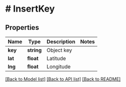 # # InsertKey

## Properties

Name | Type | Description | Notes
------------ | ------------- | ------------- | -------------
**key** | **string** | Object key |
**lat** | **float** | Latitude |
**lng** | **float** | Longitude |

[[Back to Model list]](../../README.md#models) [[Back to API list]](../../README.md#endpoints) [[Back to README]](../../README.md)
